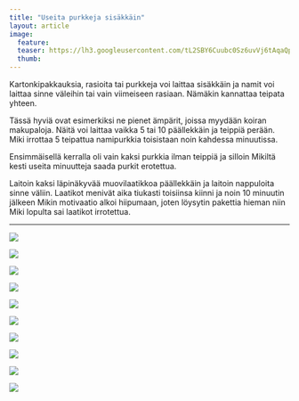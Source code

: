 ```yaml
---
title: "Useita purkkeja sisäkkäin"
layout: article
image:
  feature:
  teaser: https://lh3.googleusercontent.com/tL2SBY6Cuubc0Sz6uvVj6tAqaQp0A8hzrLD4zfX5OeI=w245
  thumb:
---
```


Kartonkipakkauksia, rasioita tai purkkeja voi laittaa sisäkkäin ja namit voi laittaa sinne väleihin tai vain viimeiseen rasiaan. Nämäkin kannattaa teipata yhteen.

Tässä hyviä ovat esimerkiksi ne pienet ämpärit, joissa myydään koiran makupaloja. Näitä voi laittaa vaikka 5 tai 10 päällekkäin ja teippiä perään. Miki irrottaa 5 teipattua namipurkkia toisistaan noin kahdessa minuutissa.

Ensimmäisellä kerralla oli vain kaksi purkkia ilman teippiä ja silloin Mikiltä kesti useita minuutteja saada purkit erotettua.

Laitoin kaksi läpinäkyvää muovilaatikkoa päällekkäin ja laitoin nappuloita sinne väliin. Laatikot menivät aika tiukasti toisiinsa kiinni ja noin 10 minuutin jälkeen Mikin motivaatio alkoi hiipumaan, joten löysytin pakettia hieman niin Miki lopulta sai laatikot irrotettua.

---

[![](https://lh3.googleusercontent.com/p19iLoKC4eG9Xh0j9cFJiF4dLEbYShreMIdfSCEQc0E=w800)](https://lh3.googleusercontent.com/p19iLoKC4eG9Xh0j9cFJiF4dLEbYShreMIdfSCEQc0E=s0)

[![](https://lh3.googleusercontent.com/m_BmDOuA-VX51C3lQ2hHfSP4Btu1QZ8i048GzehU5Xc=w800)](https://lh3.googleusercontent.com/m_BmDOuA-VX51C3lQ2hHfSP4Btu1QZ8i048GzehU5Xc=s0)

[![](https://lh3.googleusercontent.com/lIkiViKsYUqNQ8LTFtxOomsiMSw8OsALNafHddE6EN4=w800)](https://lh3.googleusercontent.com/lIkiViKsYUqNQ8LTFtxOomsiMSw8OsALNafHddE6EN4=s0)

[![](https://lh3.googleusercontent.com/AZoa487LuBzeUQo0d85eIfKPppvlz82YAy1CRHgfoQI=w800)](https://lh3.googleusercontent.com/AZoa487LuBzeUQo0d85eIfKPppvlz82YAy1CRHgfoQI=s0)

[![](https://lh3.googleusercontent.com/FuTq4SwbmDD4B51bYNyfLSgXtqawvbkA351tu3H5n6o=w800)](https://lh3.googleusercontent.com/FuTq4SwbmDD4B51bYNyfLSgXtqawvbkA351tu3H5n6o=s0)

[![](https://lh3.googleusercontent.com/_UnlamL186uARWFo_WTNMqKvgq2NmtEaRcNSfQaW3nM=w800)](https://lh3.googleusercontent.com/_UnlamL186uARWFo_WTNMqKvgq2NmtEaRcNSfQaW3nM=s0)

[![](https://lh3.googleusercontent.com/_fLcCdV1VTxoMOpCqrkpsyKYrB-Ei1_b1IAx50g_z9m33szVuoR9oiYlisVUoaWGhVSmhAPBFN8D8KjX6KY0Q0Yp5ISj3kbw1hxl6HThnCdYX7bhOUXpVNaQwDUmqiH7QQUAcu3MAxvLewNVP5bwduZBLLpNIMJxNFqMoDZZLJCYFy2IWi4JRrMrxj6Rn4tnKtj_zTkwdkyX-UkJm08afDGluM8kb96bEnA3tLmbXwbezH7HL__ouEXum1X5lhm6qMFAoIg6amWOA1KWUIAzQmFMx4OaoodLKUUDA-TmOgcseU38gDhHCjU1gWavfrp7UIFXYWHFBaTM6fZg4tq6zRymffCq1fdzTD-MYaTMah1KhUH3eLbHrBmTMHvm6ioqwbfsFvlGe1hb3c0QuGIsGbm6OzH8VKDZ0DRZVOMf2a4tyldSdMQwO5CnG7nfxvpdNHgROVa5NpbqsMEgDSkRt_Ok8wcd1DaRaWLYJNar63UcV05nmr0hTlhtZ98ugWQ7ieygPjA0tajwTEjdmvr33S42tvBfNsivoFV3zIxElos=w800)](https://lh3.googleusercontent.com/_fLcCdV1VTxoMOpCqrkpsyKYrB-Ei1_b1IAx50g_z9m33szVuoR9oiYlisVUoaWGhVSmhAPBFN8D8KjX6KY0Q0Yp5ISj3kbw1hxl6HThnCdYX7bhOUXpVNaQwDUmqiH7QQUAcu3MAxvLewNVP5bwduZBLLpNIMJxNFqMoDZZLJCYFy2IWi4JRrMrxj6Rn4tnKtj_zTkwdkyX-UkJm08afDGluM8kb96bEnA3tLmbXwbezH7HL__ouEXum1X5lhm6qMFAoIg6amWOA1KWUIAzQmFMx4OaoodLKUUDA-TmOgcseU38gDhHCjU1gWavfrp7UIFXYWHFBaTM6fZg4tq6zRymffCq1fdzTD-MYaTMah1KhUH3eLbHrBmTMHvm6ioqwbfsFvlGe1hb3c0QuGIsGbm6OzH8VKDZ0DRZVOMf2a4tyldSdMQwO5CnG7nfxvpdNHgROVa5NpbqsMEgDSkRt_Ok8wcd1DaRaWLYJNar63UcV05nmr0hTlhtZ98ugWQ7ieygPjA0tajwTEjdmvr33S42tvBfNsivoFV3zIxElos=s0)

[![](https://lh3.googleusercontent.com/E6uVUeQjdjUr_p0cZh6EKlgDGIdZ-y0NlOGl7CzMSAmKP2vlSgHIvbXH4ihAuv3tWrqaoSkRur2-9UI_OglZ5lRBUsq82jHsNdCV5qHomPBJF1tvcnbNLFVmU9-IUzz2RXXe-JhKp9ZOwkhiuwyHBdkWXuR6-SywUhE4-M4NWdWCAyOxSpOmcNsjnPzHnWU4ktm2xGYGCbw1_JjRXOylvvdjrxNUcVTARRWitzgb7Wt7Nn7KbmAlIzlEohHpZAWMJJGQ2Zx26_QGxyDQJgVSRaGYpxS9RdfN6lYl4guAAJ45TWfJNKx0CjrLPCgynidKOvnI3lvhscfPTXFFfDXFvIhqAcpF7XKYkj-Sl5k_IzRL_3D1PtmN6dvrYYEJqtFB6WkBfuK7ocNNOXR8UvxLUd0EQgGU0-RoancoPoQ3LUW1-0FsPqR5oVgLKCdLLhKufHD-UA8ifPiiZy7QRg0v40ZgwnZnwIqOomKaEp0JGY6fAPeqbKzFNMgvW24KPnOkuzLytXkWDa7iHc-NnrCKhOWhVqIcVpj_nEyWiaLKWpE=w800)](https://lh3.googleusercontent.com/E6uVUeQjdjUr_p0cZh6EKlgDGIdZ-y0NlOGl7CzMSAmKP2vlSgHIvbXH4ihAuv3tWrqaoSkRur2-9UI_OglZ5lRBUsq82jHsNdCV5qHomPBJF1tvcnbNLFVmU9-IUzz2RXXe-JhKp9ZOwkhiuwyHBdkWXuR6-SywUhE4-M4NWdWCAyOxSpOmcNsjnPzHnWU4ktm2xGYGCbw1_JjRXOylvvdjrxNUcVTARRWitzgb7Wt7Nn7KbmAlIzlEohHpZAWMJJGQ2Zx26_QGxyDQJgVSRaGYpxS9RdfN6lYl4guAAJ45TWfJNKx0CjrLPCgynidKOvnI3lvhscfPTXFFfDXFvIhqAcpF7XKYkj-Sl5k_IzRL_3D1PtmN6dvrYYEJqtFB6WkBfuK7ocNNOXR8UvxLUd0EQgGU0-RoancoPoQ3LUW1-0FsPqR5oVgLKCdLLhKufHD-UA8ifPiiZy7QRg0v40ZgwnZnwIqOomKaEp0JGY6fAPeqbKzFNMgvW24KPnOkuzLytXkWDa7iHc-NnrCKhOWhVqIcVpj_nEyWiaLKWpE=s0)

[![](https://lh3.googleusercontent.com/lPIamwLrYtfdcNyMbyH5hclDyNMXraUqZqDWULZt2kfN9D2HnyqfSRg_d2XVt4I4eSkPgsqFk9RobuWOiGBg3xJHYNjPTEb_8TkSIMWGLbojRQwAuv0FR1aokJEbnClRhR50oVQ2DO1JKBajNS27K1IWETqWZksFzDT1ZucNiGwCFv_ewVYZKRL_kCXnZmS76RFTUcJlxeDrULnmBSxcdDkTSiDAuizS74Mm6Yj-ve2YAJZrrMZCGuIcnNJg-3yM_Fpwl6ru-5p5unmmK3pELMUAdNG6ngpm3fMgKAV8NRB2XhWifsa-3ePVPg1-KO0BXfUmudTLPQWTCbnAT4U_QzC6IY5xm-lRK4Ue2tSoUUCmU4MCsJpDZIDCADxIydI5G1tuVcNLKH90A5CfT8RumOsZgD2GZxdm5fcBKqWqDdqzLUdy2Rn8w_Yma-2huEFRcQHbLnnOdW_CSYL_I-huzt3PBJ2IWMTqAVbVVcavlnRDr6EgElmBODp3lzRZexs5CZYV_A0gls7z2qDEs_iyLnGHznLeZRVERlTx-5EoFNo=w800)
](https://lh3.googleusercontent.com/lPIamwLrYtfdcNyMbyH5hclDyNMXraUqZqDWULZt2kfN9D2HnyqfSRg_d2XVt4I4eSkPgsqFk9RobuWOiGBg3xJHYNjPTEb_8TkSIMWGLbojRQwAuv0FR1aokJEbnClRhR50oVQ2DO1JKBajNS27K1IWETqWZksFzDT1ZucNiGwCFv_ewVYZKRL_kCXnZmS76RFTUcJlxeDrULnmBSxcdDkTSiDAuizS74Mm6Yj-ve2YAJZrrMZCGuIcnNJg-3yM_Fpwl6ru-5p5unmmK3pELMUAdNG6ngpm3fMgKAV8NRB2XhWifsa-3ePVPg1-KO0BXfUmudTLPQWTCbnAT4U_QzC6IY5xm-lRK4Ue2tSoUUCmU4MCsJpDZIDCADxIydI5G1tuVcNLKH90A5CfT8RumOsZgD2GZxdm5fcBKqWqDdqzLUdy2Rn8w_Yma-2huEFRcQHbLnnOdW_CSYL_I-huzt3PBJ2IWMTqAVbVVcavlnRDr6EgElmBODp3lzRZexs5CZYV_A0gls7z2qDEs_iyLnGHznLeZRVERlTx-5EoFNo=s0)

[![](https://lh3.googleusercontent.com/GBC8R5F1KfWs9TXuDyr1NoH5rEowWo4kl4LpXfnZHa9c0yYWy1oPJhA0e13_1RaXkJja1Pb7S9V7gJcSnJj7xRfUfasw3xeVfFwGxUirTQxIPBJ37CTBZrcHZLeuCy0FaEjVbuef4wUYLFS_gfq5SvUB0SMaoYbI25T4E38RzA2riKmMzDEk1HiJMpZCi9scPDvLHvBO1vhtNkgQqCTxKd_NLe7veed6HnWNd_QytFHmbnFcKZ6auakkMPaY4QMRelf-UI9MnJMCXk7Y7_htEeUtOCm8XtAJsYflbbEKnmj2J2GFT5fGHn0j69xJcwf9bLW-SOTLxNJn-wMX4vKjiTRvOviSCgFLUZqQm2pSGG39ACDFD2s1-Dm5uW5kqy1_U5Y7Ss83vnjQhCvsBsXsrxPpvuXtE2ztzrhLZYjppb2mrrz6E-Lv9lhteXNzwBEJ_8IGcRV6O7FjVq1KoWkjI6imWeJ0GvMjHsIEeHi-jsG8ZsXW_d-Gyu_TdHoNgQuMq5Mk9ofbDWCTNzkImr5zuPJBZIL51qk2NJ-KaPuGXYc=w800)](https://lh3.googleusercontent.com/GBC8R5F1KfWs9TXuDyr1NoH5rEowWo4kl4LpXfnZHa9c0yYWy1oPJhA0e13_1RaXkJja1Pb7S9V7gJcSnJj7xRfUfasw3xeVfFwGxUirTQxIPBJ37CTBZrcHZLeuCy0FaEjVbuef4wUYLFS_gfq5SvUB0SMaoYbI25T4E38RzA2riKmMzDEk1HiJMpZCi9scPDvLHvBO1vhtNkgQqCTxKd_NLe7veed6HnWNd_QytFHmbnFcKZ6auakkMPaY4QMRelf-UI9MnJMCXk7Y7_htEeUtOCm8XtAJsYflbbEKnmj2J2GFT5fGHn0j69xJcwf9bLW-SOTLxNJn-wMX4vKjiTRvOviSCgFLUZqQm2pSGG39ACDFD2s1-Dm5uW5kqy1_U5Y7Ss83vnjQhCvsBsXsrxPpvuXtE2ztzrhLZYjppb2mrrz6E-Lv9lhteXNzwBEJ_8IGcRV6O7FjVq1KoWkjI6imWeJ0GvMjHsIEeHi-jsG8ZsXW_d-Gyu_TdHoNgQuMq5Mk9ofbDWCTNzkImr5zuPJBZIL51qk2NJ-KaPuGXYc=s0)
